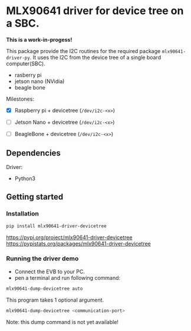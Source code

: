 # MLX90641 driver for device tree on a SBC.

**This is a work-in-progess!**

This package provide the I2C routines for the required package `mlx90641-driver-py`.
It uses the I2C from the device tree of a single board computer(SBC).  

- rasberry pi
- jetson nano (NVidia)
- beagle bone


Milestones:
- [x] Raspberry pi + devicetree (`/dev/i2c-<x>`)
- [ ] Jetson Nano + devicetree (`/dev/i2c-<x>`)
- [ ] BeagleBone + devicetree (`/dev/i2c-<x>`)


## Dependencies

Driver:
- Python3

## Getting started

### Installation


```bash
pip install mlx90641-driver-devicetree
```

https://pypi.org/project/mlx90641-driver-devicetree  
https://pypistats.org/packages/mlx90641-driver-devicetree

### Running the driver demo

* Connect the EVB to your PC.  
* pen a terminal and run following command:  

```bash
mlx90641-dump-devicetree auto
```

This program takes 1 optional argument.

```bash
mlx90641-dump-devicetree <communication-port>
```

Note: this dump command is not yet available!
